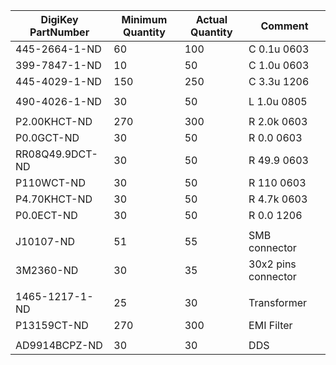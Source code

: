 |DigiKey PartNumber|Minimum Quantity|Actual Quantity|Comment                   |
|------------------|----------------|---------------|--------------------------|
|445-2664-1-ND     |60              |100            |C 0.1u 0603               |
|399-7847-1-ND     |10              |50             |C 1.0u 0603               |
|445-4029-1-ND     |150             |250            |C 3.3u 1206               |
|||||
|490-4026-1-ND     |30              |50             |L 1.0u 0805               |
|||||
|P2.00KHCT-ND      |270             |300            |R 2.0k 0603               |
|P0.0GCT-ND        |30              |50             |R 0.0 0603                |
|RR08Q49.9DCT-ND   |30              |50             |R 49.9 0603               |
|P110WCT-ND        |30              |50             |R 110 0603                |
|P4.70KHCT-ND      |30              |50             |R 4.7k 0603               |
|P0.0ECT-ND        |30              |50             |R 0.0 1206                |
|||||
|J10107-ND         |51              |55             |SMB connector             |
|3M2360-ND         |30              |35             |30x2 pins connector       |
|||||
|1465-1217-1-ND    |25              |30             |Transformer               |
|P13159CT-ND       |270             |300            |EMI Filter                |
|||||
|AD9914BCPZ-ND     |30              |30             |DDS                       |

